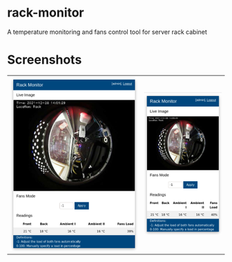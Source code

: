 # rack-monitor
A temperature monitoring and fans control tool for server rack cabinet

# Screenshots


<table>
  <tr>
    <td style="border: none;"><img src="./images/desktop.png" /></td>
    <td style="border: none;"><img src="./images/smartphone.png" /></td>
  </tr>
</table>